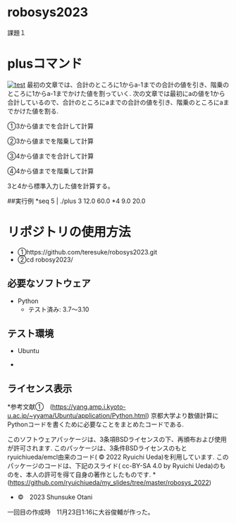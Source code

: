# robosys2023
課題１
# plusコマンド
[![test](https://github.com/teresuke/robosys2023/actions/workflows/test.yml/badge.svg)](https://github.com/teresuke/robosys2023/actions/workflows/test.yml)
最初の文章では、合計のところに1からa-1までの合計の値を引き、階乗のところに1からa-1までかけた値を割っていく.
次の文章では最初にaの値を1から合計しているので、合計のところにaまでの合計の値を引き、階乗のところにaまでかけた値を割る.

➀3から値までを合計して計算

➁3から値までを階乗して計算

➂4から値までを合計して計算

④4から値までを階乗して計算

3と4から標準入力した値を計算する。




##実行例
*seq 5 | ./plus
3 12.0 60.0
*4 9.0 20.0

# リポジトリの使用方法
* ➀https://github.com/teresuke/robosys2023.git
* ➁cd robosy2023/


## 必要なソフトウェア
* Python
  * テスト済み: 3.7～3.10

## テスト環境
* Ubuntu

*


## ライセンス表示

*参考文献➀　(https://yang.amp.i.kyoto-u.ac.jp/~yyama/Ubuntu/application/Python.html)
京都大学より数値計算にPythonコードを書くために必要なことをまとめたコードである. 

このソフトウェアパッケージは、3条項BSDライセンスの下、再頒布および使用が許可されます.
このパッケージは、3条件BSDライセンスのもとryuichiueda/emcl由来のコード( © 2022 Ryuichi Ueda)を利用しています.
このパッケージのコードは、下記のスライド( cc-BY-SA 4.0 by Ryuichi Ueda)のものを、本人の許可を得て自身の著作としたものです.
        * (https://github.com/ryuichiueda/my_slides/tree/master/robosys_2022)
* ©　2023 Shunsuke Otani

一回目の作成時　11月23日1:16に大谷俊輔が作った。
